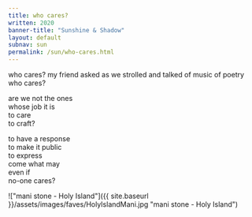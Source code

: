 ```yaml
---
title: who cares?
written: 2020
banner-title: "Sunshine & Shadow" 
layout: default
subnav: sun
permalink: /sun/who-cares.html
---
```


<div class="poem">
who cares?  
my friend asked  
as we strolled  
and talked  
of music  
of poetry  
who cares?  


are we not the ones  
whose job it is  
to care  
to craft?  


to have a response  
to make it public  
to express  
come what may  
even if  
no-one cares?
</div>

!["mani stone - Holy Island"]({{ site.baseurl }}/assets/images/faves/HolyIslandMani.jpg "mani stone - Holy Island")  
